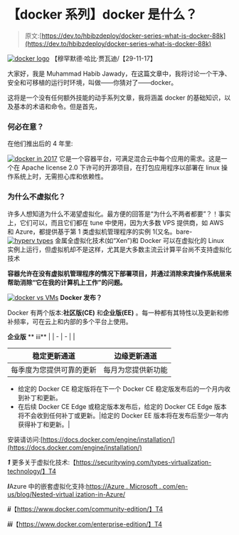 # 【docker 系列】docker 是什么？

> 原文:[https://dev.to/hbibzdeploy/docker-series-what-is-docker-88k](https://dev.to/hbibzdeploy/docker-series-what-is-docker-88k)

[![docker logo](../Images/0996df5c85f25318f129c74290846b6a.png)](https://res.cloudinary.com/practicaldev/image/fetch/s--ihnpbq_f--/c_limit%2Cf_auto%2Cfl_progressive%2Cq_auto%2Cw_880/https://www.docker.com/sites/default/files/Whale%2520Logo332_5.png) 
【穆罕默德·哈比·贾瓦迪/【29-11-17】

大家好，我是 Muhammad Habib Jawady，在这篇文章中，我将讨论一个干净、安全和可移植的运行时环境，叫做——你猜对了——docker。

这将是一个没有任何额外技能的动手系列文章，我将涵盖 docker 的基础知识，以及基本的术语和命令。但是首先，

### [](#why-should-you-care)何必在意？

在他们推出后的 4 年里:

[![docker in 2017](../Images/5aa08eff34f39231d93808aa6799a12f.png)](https://res.cloudinary.com/practicaldev/image/fetch/s--ZeZybaXs--/c_limit%2Cf_auto%2Cfl_progressive%2Cq_auto%2Cw_880/https://image.slidesharecdn.com/docker101-july20171-170714233644/95/introduction-to-docker-2017-14-638.jpg) 
它是一个容器平台，可满足混合云中每个应用的需求。这是一个在 Apache license 2.0 下许可的开源项目，在打包应用程序以部署在 linux 操作系统上时，无需担心库和依赖性。

### [](#why-not-virtualization)为什么不虚拟化？

许多人想知道为什么不渴望虚拟化。最方便的回答是“为什么不两者都要”？！事实上，它们可以，而且它们都在 tune 中使用，因为大多数 VPS 提供商，如 AWS 和 Azure，都提供基于第 1 类虚拟机管理程序的实例 1(又名。bare-
[![hyperv types](../Images/7db295186f04dd65981e88f4175e114c.png)](https://res.cloudinary.com/practicaldev/image/fetch/s--wcHAXanw--/c_limit%2Cf_auto%2Cfl_progressive%2Cq_auto%2Cw_880/http://www.computerperformance.co.uk/images/win8/hypervisor.jpg) 
金属全虚拟化技术(如“Xen”)和 Docker 可以在虚拟化的 Linux 实例上运行，但虚拟机却不是这样，尤其是大多数主流云计算平台尚不支持虚拟化技术

**容器允许在没有虚拟机管理程序的情况下部署项目，并通过消除来宾操作系统层来帮助消除“它在我的计算机上工作”的问题。**

[![docker vs VMs](../Images/183516d6d90370fe2789d4eca4ab5b13.png)](https://res.cloudinary.com/practicaldev/image/fetch/s--KklrYXgX--/c_limit%2Cf_auto%2Cfl_progressive%2Cq_auto%2Cw_880/https://i.stack.imgur.com/pG94I.png) 
**Docker 发布？**

Docker 有两个版本:**社区版(CE)** 和**企业版(EE)** 。每一种都有其特性以及更新和修补频率，可在云上和内部的多个平台上使用。

**企业版** ** iii**
|
| - | - |
|

| **稳定更新通道** | **边缘更新通道** |
| --- | --- |
| 每季度为您提供可靠的更新 | 每月为您提供新功能 |

*   给定的 Docker CE 稳定版将在下一个 Docker CE 稳定版发布后的一个月内收到补丁和更新。
*   在后续 Docker CE Edge 或稳定版本发布后，给定的 Docker CE Edge 版本将不会收到任何补丁或更新。|给定的 Docker EE 版本将在发布后至少一年内获得补丁和更新。|

安装请访问:[https://docs.docker.com/engine/installation/](https://docs.docker.com/engine/installation/)

***1*** 更多关于虚拟化技术:【https://securitywing.com/types-virtualization-technology/】T4

***I***Azure 中的嵌套虚拟化支持:[https://Azure . Microsoft . com/en-us/blog/Nested-virtual ization-in-Azure/](https://azure.microsoft.com/en-us/blog/nested-virtualization-in-azure/)

***ii***【https://www.docker.com/community-edition/】T4

***iii***【https://www.docker.com/enterprise-edition/】T4